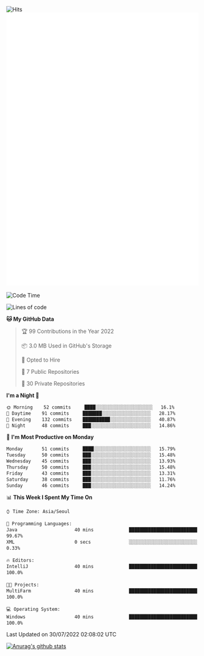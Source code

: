 ![Hits](https://hits.seeyoufarm.com/api/count/incr/badge.svg?url=https%3A%2F%2Fgithub.com%2Fkokose1234&count_bg=%2379C83D&title_bg=%23555555&icon=apple.svg&icon_color=%23E7E7E7&title=hits&edge_flat=false)
<br/>
![Metrics](https://github.com/kokose1234/kokose1234/blob/main/github-metrics.svg)

<!--START_SECTION:waka-->
![Code Time](http://img.shields.io/badge/Code%20Time-655%20hrs%2042%20mins-blue)

![Lines of code](https://img.shields.io/badge/From%20Hello%20World%20I%27ve%20Written-943%20Thousand%20lines%20of%20code-blue)

**🐱 My GitHub Data** 

> 🏆 99 Contributions in the Year 2022
 > 
> 📦 3.0 MB Used in GitHub's Storage 
 > 
> 💼 Opted to Hire
 > 
> 📜 7 Public Repositories 
 > 
> 🔑 30 Private Repositories  
 > 
**I'm a Night 🦉** 

```text
🌞 Morning    52 commits     ████░░░░░░░░░░░░░░░░░░░░░   16.1% 
🌆 Daytime    91 commits     ███████░░░░░░░░░░░░░░░░░░   28.17% 
🌃 Evening    132 commits    ██████████░░░░░░░░░░░░░░░   40.87% 
🌙 Night      48 commits     ███░░░░░░░░░░░░░░░░░░░░░░   14.86%

```
📅 **I'm Most Productive on Monday** 

```text
Monday       51 commits     ████░░░░░░░░░░░░░░░░░░░░░   15.79% 
Tuesday      50 commits     ███░░░░░░░░░░░░░░░░░░░░░░   15.48% 
Wednesday    45 commits     ███░░░░░░░░░░░░░░░░░░░░░░   13.93% 
Thursday     50 commits     ███░░░░░░░░░░░░░░░░░░░░░░   15.48% 
Friday       43 commits     ███░░░░░░░░░░░░░░░░░░░░░░   13.31% 
Saturday     38 commits     ███░░░░░░░░░░░░░░░░░░░░░░   11.76% 
Sunday       46 commits     ███░░░░░░░░░░░░░░░░░░░░░░   14.24%

```


📊 **This Week I Spent My Time On** 

```text
⌚︎ Time Zone: Asia/Seoul

💬 Programming Languages: 
Java                     40 mins             █████████████████████████   99.67% 
XML                      0 secs              ░░░░░░░░░░░░░░░░░░░░░░░░░   0.33%

🔥 Editors: 
IntelliJ                 40 mins             █████████████████████████   100.0%

🐱‍💻 Projects: 
MultiFarm                40 mins             █████████████████████████   100.0%

💻 Operating System: 
Windows                  40 mins             █████████████████████████   100.0%

```


 Last Updated on 30/07/2022 02:08:02 UTC
<!--END_SECTION:waka-->

[![Anurag's github stats](https://github-readme-stats.vercel.app/api?username=kokose1234&theme=dracula)](https://github.com/anuraghazra/github-readme-stats)



	
